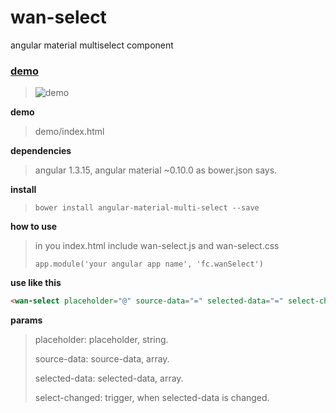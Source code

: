 # wan-select
angular material multiselect component

### [demo](http://blog.0xfc.cn/2015/08/21/wan-select/) ###
> ![demo](http://7xl1b4.com1.z0.glb.clouddn.com/wan-select.png)

**demo**

> demo/index.html

**dependencies**
> angular 1.3.15, angular material ~0.10.0 as bower.json says.

**install**
> `bower install angular-material-multi-select --save`

**how to use**

> in you index.html include wan-select.js and wan-select.css
>
> `app.module('your angular app name', 'fc.wanSelect')`

**use like this**

``` html
<wan-select placeholder="@" source-data="=" selected-data="=" select-changed="&"></wan-select>
``` 

**params**
> placeholder: placeholder, string.
>
> source-data: source-data, array.
>  
> selected-data: selected-data, array.
> 
> select-changed: trigger, when selected-data is changed.

